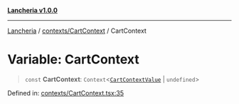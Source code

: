 [**Lancheria v1.0.0**](../../../README.md)

***

[Lancheria](../../../README.md) / [contexts/CartContext](../README.md) / CartContext

# Variable: CartContext

> `const` **CartContext**: `Context`\<[`CartContextValue`](../type-aliases/CartContextValue.md) \| `undefined`\>

Defined in: [contexts/CartContext.tsx:35](https://github.com/eudavidreis-odev/lancheria/blob/documentacao_inicial/contexts/CartContext.tsx#L35)
